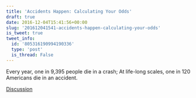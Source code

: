 ```yaml
---
title: 'Accidents Happen: Calculating Your Odds'
draft: true
date: 2016-12-04T15:41:56+00:00
slug: '201612041541-accidents-happen-calculating-your-odds'
is_tweet: true
tweet_info:
  id: '805316190994190336'
  type: 'post'
  is_thread: False
---
```




Every year, one in 9,395 people die in a crash; At life-long scales, one in 120 Americans die in an accident.

[Discussion](https://x.com/sytelus/status/805316190994190336)
